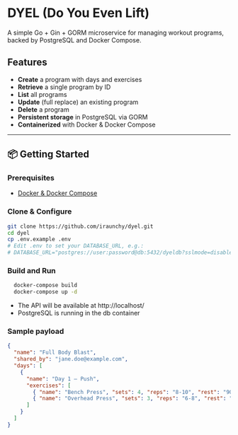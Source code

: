 # DYEL (Do You Even Lift)

A simple Go + Gin + GORM microservice for managing workout programs, backed by PostgreSQL and Docker Compose.

## Features

- **Create** a program with days and exercises
- **Retrieve** a single program by ID
- **List** all programs
- **Update** (full replace) an existing program
- **Delete** a program
- **Persistent storage** in PostgreSQL via GORM
- **Containerized** with Docker & Docker Compose

---

## 📦 Getting Started

### Prerequisites

- [Docker & Docker Compose](https://docs.docker.com/compose/install/)

### Clone & Configure

```bash
git clone https://github.com/iraunchy/dyel.git
cd dyel
cp .env.example .env
# Edit .env to set your DATABASE_URL, e.g.:
# DATABASE_URL="postgres://user:password@db:5432/dyeldb?sslmode=disable"
```

### Build and Run

```bash
  docker-compose build
  docker-compose up -d
```
* The API will be available at http://localhost/
* PostgreSQL is running in the db container

### Sample payload

```json
{
  "name": "Full Body Blast",
  "shared_by": "jane.doe@example.com",
  "days": [
    {
      "name": "Day 1 – Push",
      "exercises": [
        { "name": "Bench Press", "sets": 4, "reps": "8-10", "rest": "90s" },
        { "name": "Overhead Press", "sets": 3, "reps": "6-8", "rest": "90s" }
      ]
    }
  ]
}
```